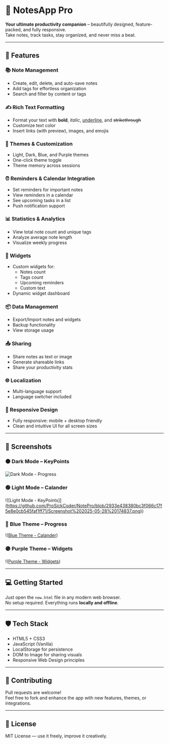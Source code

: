# 📝 NotesApp Pro

**Your ultimate productivity companion** – beautifully designed, feature-packed, and fully responsive.  
Take notes, track tasks, stay organized, and never miss a beat.

---

## 🚀 Features

### 📚 Note Management
- Create, edit, delete, and auto-save notes
- Add tags for effortless organization
- Search and filter by content or tags

### ✍️ Rich Text Formatting
- Format your text with **bold**, *italic*, <u>underline</u>, and ~~strikethrough~~
- Customize text color
- Insert links (with preview), images, and emojis

### 🎨 Themes & Customization
- Light, Dark, Blue, and Purple themes
- One-click theme toggle
- Theme memory across sessions

### ⏰ Reminders & Calendar Integration
- Set reminders for important notes
- View reminders in a calendar
- See upcoming tasks in a list
- Push notification support

### 📊 Statistics & Analytics
- View total note count and unique tags
- Analyze average note length
- Visualize weekly progress

### 🧩 Widgets
- Custom widgets for:
  - Notes count
  - Tags count
  - Upcoming reminders
  - Custom text
- Dynamic widget dashboard

### 📦 Data Management
- Export/Import notes and widgets
- Backup functionality
- View storage usage

### 📤 Sharing
- Share notes as text or image
- Generate shareable links
- Share your productivity stats

### 🌐 Localization
- Multi-language support
- Language switcher included

### 📱 Responsive Design
- Fully responsive: mobile + desktop friendly
- Clean and intuitive UI for all screen sizes

---

## 📸 Screenshots

### ⚫ Dark Mode – KeyPoints
![Dark Mode - Progress]([ffb0e767-2906-4fd8-ac9b-66da1c79e42c.png](https://github.com/ProSickCoder/NotePro/blob/2933e438380bc3f066c17f5e8e0cb545faf1ff71/Screenshot%202025-05-28%20174746.png))

### 🟢 Light Mode – Calander
!([Light Mode - KeyPoints]](https://github.com/ProSickCoder/NotePro/blob/2933e438380bc3f066c17f5e8e0cb545faf1ff71/Screenshot%202025-05-28%20174837.png))


### 🔵 Blue Theme – Progress
!([Blue Theme - Calander](https://github.com/ProSickCoder/NotePro/blob/f23f119348a75419d0e17333c729ae8835fd2c62/Screenshot%202025-05-28%20174812.png))
### 🟣 Purple Theme – Widgets
!([Purple Theme - Widgets](https://github.com/ProSickCoder/NotePro/blob/2933e438380bc3f066c17f5e8e0cb545faf1ff71/Screenshot%202025-05-28%20174646.png))

---

## 💻 Getting Started

Just open the `new.html` file in any modern web browser.  
No setup required. Everything runs **locally and offline**.

---

## 🛡️ Tech Stack

- HTML5 + CSS3
- JavaScript (Vanilla)
- LocalStorage for persistence
- DOM to Image for sharing visuals
- Responsive Web Design principles

---

## 🤝 Contributing

Pull requests are welcome!  
Feel free to fork and enhance the app with new features, themes, or integrations.

---

## 📜 License

MIT License — use it freely, improve it creatively.
